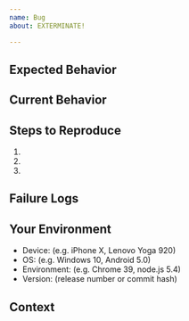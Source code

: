 ```yaml
---
name: Bug
about: EXTERMINATE!

---
```


<!--- Make sure you've done the following before filing a bug -->
<!--- 1. I am running the latest version / up to date with master -->
<!--- 2. I checked to make sure that this bug has not already been filed -->
<!--- 3. I checked the documentation and found no answer -->
<!--- 4. I'm reporting the bug to the correct repository -->

<!--- Provide a general summary of the bug in the Title above -->
<!--- Remember to use helpful labels and projects -->
<!--- Now delete everything above and including this line -->

## Expected Behavior
<!--- Tell us what you did and what you expected to happen -->

## Current Behavior
<!--- Tell us what actually happens, and how it differs from the expected behavior -->

## Steps to Reproduce
<!--- Provide a link to a live example, or an unambiguous set of steps to -->
<!--- reproduce this bug. Include code to reproduce, if relevant -->
1.
2.
3.

## Failure Logs
<!--- Include any relevant error messages, screenshots, or log snippets -->

## Your Environment
<!--- Include as many relevant details about the environment you experienced the bug in -->
* Device: (e.g. iPhone X, Lenovo Yoga 920)
* OS: (e.g. Windows 10, Android 5.0)
* Environment: (e.g. Chrome 39, node.js 5.4)
* Version: (release number or commit hash)

## Context
<!--- How has this bug affected you? What are you trying to accomplish? -->
<!--- Providing context helps us come up with a solution that is most useful in the real world -->
